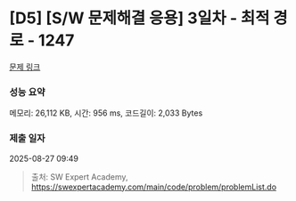 # [D5] [S/W 문제해결 응용] 3일차 - 최적 경로 - 1247 

[문제 링크](https://swexpertacademy.com/main/code/problem/problemDetail.do?contestProbId=AV15OZ4qAPICFAYD) 

### 성능 요약

메모리: 26,112 KB, 시간: 956 ms, 코드길이: 2,033 Bytes

### 제출 일자

2025-08-27 09:49



> 출처: SW Expert Academy, https://swexpertacademy.com/main/code/problem/problemList.do